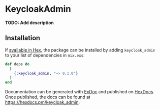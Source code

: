 # KeycloakAdmin

**TODO: Add description**

## Installation

If [available in Hex](https://hex.pm/docs/publish), the package can be installed
by adding `keycloak_admin` to your list of dependencies in `mix.exs`:

```elixir
def deps do
  [
    {:keycloak_admin, "~> 0.1.0"}
  ]
end
```

Documentation can be generated with [ExDoc](https://github.com/elixir-lang/ex_doc)
and published on [HexDocs](https://hexdocs.pm). Once published, the docs can
be found at <https://hexdocs.pm/keycloak_admin>.

